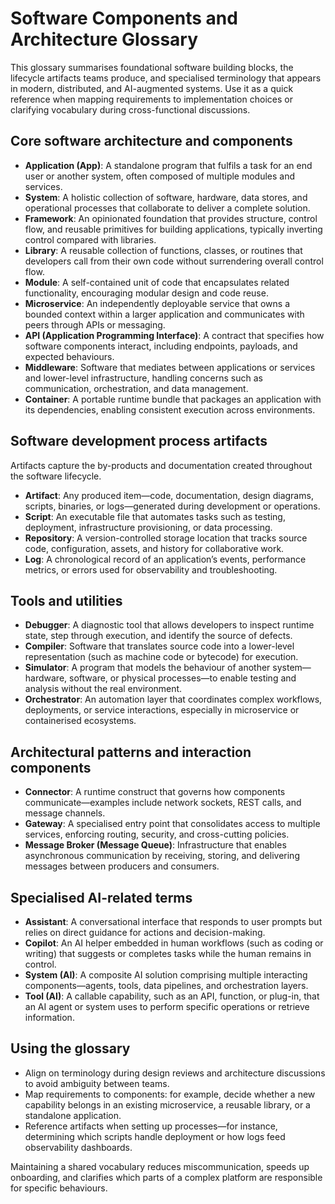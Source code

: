 # Software Components and Architecture Glossary

This glossary summarises foundational software building blocks, the lifecycle
artifacts teams produce, and specialised terminology that appears in modern,
distributed, and AI-augmented systems. Use it as a quick reference when mapping
requirements to implementation choices or clarifying vocabulary during
cross-functional discussions.

## Core software architecture and components

- **Application (App)**: A standalone program that fulfils a task for an end
  user or another system, often composed of multiple modules and services.
- **System**: A holistic collection of software, hardware, data stores, and
  operational processes that collaborate to deliver a complete solution.
- **Framework**: An opinionated foundation that provides structure, control
  flow, and reusable primitives for building applications, typically inverting
  control compared with libraries.
- **Library**: A reusable collection of functions, classes, or routines that
  developers call from their own code without surrendering overall control flow.
- **Module**: A self-contained unit of code that encapsulates related
  functionality, encouraging modular design and code reuse.
- **Microservice**: An independently deployable service that owns a bounded
  context within a larger application and communicates with peers through APIs
  or messaging.
- **API (Application Programming Interface)**: A contract that specifies how
  software components interact, including endpoints, payloads, and expected
  behaviours.
- **Middleware**: Software that mediates between applications or services and
  lower-level infrastructure, handling concerns such as communication,
  orchestration, and data management.
- **Container**: A portable runtime bundle that packages an application with its
  dependencies, enabling consistent execution across environments.

## Software development process artifacts

Artifacts capture the by-products and documentation created throughout the
software lifecycle.

- **Artifact**: Any produced item—code, documentation, design diagrams, scripts,
  binaries, or logs—generated during development or operations.
- **Script**: An executable file that automates tasks such as testing,
  deployment, infrastructure provisioning, or data processing.
- **Repository**: A version-controlled storage location that tracks source code,
  configuration, assets, and history for collaborative work.
- **Log**: A chronological record of an application’s events, performance
  metrics, or errors used for observability and troubleshooting.

## Tools and utilities

- **Debugger**: A diagnostic tool that allows developers to inspect runtime
  state, step through execution, and identify the source of defects.
- **Compiler**: Software that translates source code into a lower-level
  representation (such as machine code or bytecode) for execution.
- **Simulator**: A program that models the behaviour of another system—hardware,
  software, or physical processes—to enable testing and analysis without the
  real environment.
- **Orchestrator**: An automation layer that coordinates complex workflows,
  deployments, or service interactions, especially in microservice or
  containerised ecosystems.

## Architectural patterns and interaction components

- **Connector**: A runtime construct that governs how components
  communicate—examples include network sockets, REST calls, and message
  channels.
- **Gateway**: A specialised entry point that consolidates access to multiple
  services, enforcing routing, security, and cross-cutting policies.
- **Message Broker (Message Queue)**: Infrastructure that enables asynchronous
  communication by receiving, storing, and delivering messages between producers
  and consumers.

## Specialised AI-related terms

- **Assistant**: A conversational interface that responds to user prompts but
  relies on direct guidance for actions and decision-making.
- **Copilot**: An AI helper embedded in human workflows (such as coding or
  writing) that suggests or completes tasks while the human remains in control.
- **System (AI)**: A composite AI solution comprising multiple interacting
  components—agents, tools, data pipelines, and orchestration layers.
- **Tool (AI)**: A callable capability, such as an API, function, or plug-in,
  that an AI agent or system uses to perform specific operations or retrieve
  information.

## Using the glossary

- Align on terminology during design reviews and architecture discussions to
  avoid ambiguity between teams.
- Map requirements to components: for example, decide whether a new capability
  belongs in an existing microservice, a reusable library, or a standalone
  application.
- Reference artifacts when setting up processes—for instance, determining which
  scripts handle deployment or how logs feed observability dashboards.

Maintaining a shared vocabulary reduces miscommunication, speeds up onboarding,
and clarifies which parts of a complex platform are responsible for specific
behaviours.
